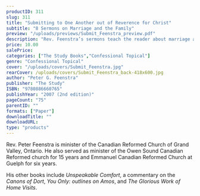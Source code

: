 ```yaml
---
productID: 311
slug: 311
title: "Submitting to One Another out of Reverence for Christ"
subtitle: "8 Sermons on Marriage and the Family"
preview: "/uploads/previews/Submit_Feenstra_preview.pdf"
description: "Rev. Feenstra’s sermons teach the reader about marriage and the family, deep commitment and the consequence of sin infecting our relationships. Throwaway marriages, quickie divorces and the subsequent break up of families do not leave us untouched. Eight sermons; no questions."
price: 10.00
salePrice: 
categories: ["The Study Books","Confessional Topical"]
genre: "Confessional Topical"
cover: "/uploads/covers/Submit_Feenstra.jpg"
rearCover: /uploads/covers/Submit_Feenstra_back-418x600.jpg
author: "Peter G. Feenstra"
publisher: "The Study"
ISBN: "9780886660765"
publishYear: "2007 (2nd edition)"
pageCount: "75"
parentID: ""
formats: ["Paper"]
downloadTitle: ""
downloadURL: 
type: "products"
---
```

Rev. Peter Feenstra is minister of the Canadian Reformed Church of Grand Valley, Ontario. He also served as minister of the Owen Sound Canadian Reformed church for 15 years and Emmanuel Canadian Reformed Church at Guelph for six years.

His other books include *Unspeakable Comfort*, a commentary on the *Canons of Dort*, *You Only: outlines on Amos*, and *The Glorious Work of Home Visits*.